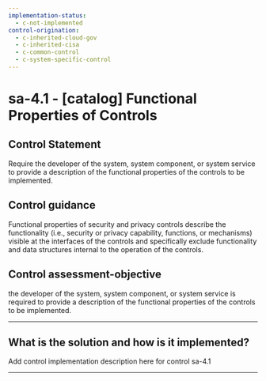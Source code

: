 ```yaml
---
implementation-status:
  - c-not-implemented
control-origination:
  - c-inherited-cloud-gov
  - c-inherited-cisa
  - c-common-control
  - c-system-specific-control
---
```


# sa-4.1 - \[catalog\] Functional Properties of Controls

## Control Statement

Require the developer of the system, system component, or system service to provide a description of the functional properties of the controls to be implemented.

## Control guidance

Functional properties of security and privacy controls describe the functionality (i.e., security or privacy capability, functions, or mechanisms) visible at the interfaces of the controls and specifically exclude functionality and data structures internal to the operation of the controls.

## Control assessment-objective

the developer of the system, system component, or system service is required to provide a description of the functional properties of the controls to be implemented.

______________________________________________________________________

## What is the solution and how is it implemented?

Add control implementation description here for control sa-4.1

______________________________________________________________________
